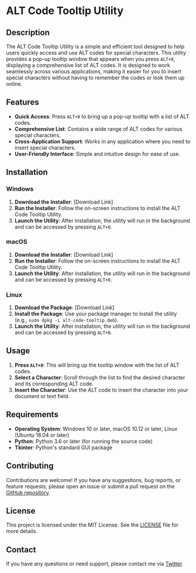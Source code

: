 
# ALT Code Tooltip Utility

## Description

The ALT Code Tooltip Utility is a simple and efficient tool designed to help users quickly access and use ALT codes for special characters. This utility provides a pop-up tooltip window that appears when you press `ALT+0`, displaying a comprehensive list of ALT codes. It is designed to work seamlessly across various applications, making it easier for you to insert special characters without having to remember the codes or look them up online.

## Features

- **Quick Access**: Press `ALT+0` to bring up a pop-up tooltip with a list of ALT codes.
- **Comprehensive List**: Contains a wide range of ALT codes for various special characters.
- **Cross-Application Support**: Works in any application where you need to insert special characters.
- **User-Friendly Interface**: Simple and intuitive design for ease of use.

## Installation

### Windows

1. **Download the Installer**: [Download Link]
2. **Run the Installer**: Follow the on-screen instructions to install the ALT Code Tooltip Utility.
3. **Launch the Utility**: After installation, the utility will run in the background and can be accessed by pressing `ALT+0`.

### macOS

1. **Download the Installer**: [Download Link]
2. **Run the Installer**: Follow the on-screen instructions to install the ALT Code Tooltip Utility.
3. **Launch the Utility**: After installation, the utility will run in the background and can be accessed by pressing `ALT+0`.

### Linux

1. **Download the Package**: [Download Link]
2. **Install the Package**: Use your package manager to install the utility (e.g., `sudo dpkg -i alt-code-tooltip.deb`).
3. **Launch the Utility**: After installation, the utility will run in the background and can be accessed by pressing `ALT+0`.

## Usage

1. **Press `ALT+0`**: This will bring up the tooltip window with the list of ALT codes.
2. **Select a Character**: Scroll through the list to find the desired character and its corresponding ALT code.
3. **Insert the Character**: Use the ALT code to insert the character into your document or text field.

## Requirements

- **Operating System**: Windows 10 or later, macOS 10.12 or later, Linux (Ubuntu 18.04 or later)
- **Python**: Python 3.6 or later (for running the source code)
- **Tkinter**: Python's standard GUI package

## Contributing

Contributions are welcome! If you have any suggestions, bug reports, or feature requests, please open an issue or submit a pull request on the [GitHub repository](https://github.com/CaptainCooky/AltCodeTooltipUtility/tree/main).

## License

This project is licensed under the MIT License. See the [LICENSE](LICENSE) file for more details.

## Contact

If you have any questions or need support, please contact me via [Twitter](https://twitter.com/captainevie).


